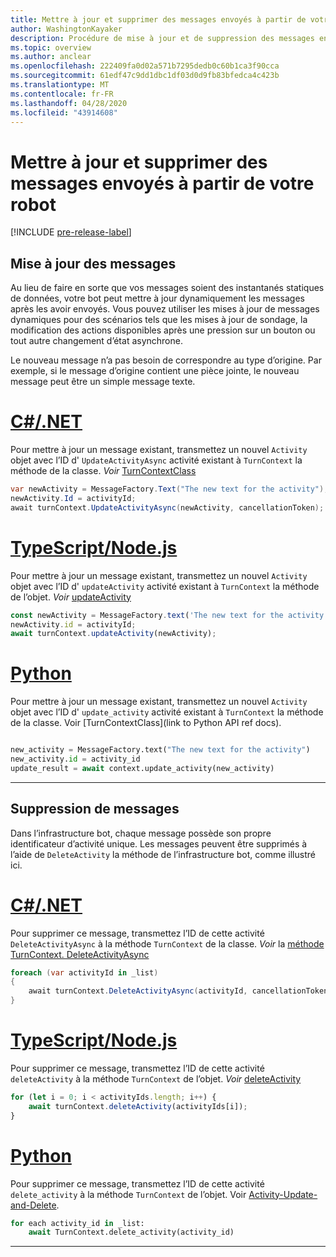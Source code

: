 ```yaml
---
title: Mettre à jour et supprimer des messages envoyés à partir de votre robot
author: WashingtonKayaker
description: Procédure de mise à jour et de suppression des messages envoyés à partir de votre robot Microsoft teams
ms.topic: overview
ms.author: anclear
ms.openlocfilehash: 222409fa0d02a571b7295dedb0c60b1ca3f90cca
ms.sourcegitcommit: 61edf47c9dd1dbc1df03d0d9fb83bfedca4c423b
ms.translationtype: MT
ms.contentlocale: fr-FR
ms.lasthandoff: 04/28/2020
ms.locfileid: "43914608"
---
```

# <a name="update-and-delete-messages-sent-from-your-bot"></a>Mettre à jour et supprimer des messages envoyés à partir de votre robot

[!INCLUDE [pre-release-label](~/includes/v4-to-v3-pointer-bots.md)]

## <a name="updating-messages"></a>Mise à jour des messages

Au lieu de faire en sorte que vos messages soient des instantanés statiques de données, votre bot peut mettre à jour dynamiquement les messages après les avoir envoyés. Vous pouvez utiliser les mises à jour de messages dynamiques pour des scénarios tels que les mises à jour de sondage, la modification des actions disponibles après une pression sur un bouton ou tout autre changement d’état asynchrone.

Le nouveau message n’a pas besoin de correspondre au type d’origine. Par exemple, si le message d’origine contient une pièce jointe, le nouveau message peut être un simple message texte.

# <a name="cnet"></a>[C#/.NET](#tab/dotnet)

Pour mettre à jour un message existant, transmettez un nouvel `Activity` objet avec l’ID d' `UpdateActivityAsync` activité existant à `TurnContext` la méthode de la classe. *Voir* [TurnContextClass](/dotnet/api/microsoft.bot.builder.turncontext?view=botbuilder-dotnet-stable)

```csharp
var newActivity = MessageFactory.Text("The new text for the activity");
newActivity.Id = activityId;
await turnContext.UpdateActivityAsync(newActivity, cancellationToken);
```

# <a name="typescriptnodejs"></a>[TypeScript/Node.js](#tab/typescript)

Pour mettre à jour un message existant, transmettez un nouvel `Activity` objet avec l’ID d' `updateActivity` activité existant à `TurnContext` la méthode de l’objet. *Voir* [updateActivity](/javascript/api/botbuilder-core/turncontext?view=botbuilder-ts-latest#updateactivity-partial-activity--)

```typescript
const newActivity = MessageFactory.text('The new text for the activity');
newActivity.id = activityId;
await turnContext.updateActivity(newActivity);
```

# <a name="python"></a>[Python](#tab/python)

Pour mettre à jour un message existant, transmettez un nouvel `Activity` objet avec l’ID d' `update_activity` activité existant à `TurnContext` la méthode de la classe. Voir [TurnContextClass](link to Python API ref docs).

```python

new_activity = MessageFactory.text("The new text for the activity")
new_activity.id = activity_id
update_result = await context.update_activity(new_activity)

```

---

## <a name="deleting-messages"></a>Suppression de messages

Dans l’infrastructure bot, chaque message possède son propre identificateur d’activité unique.
Les messages peuvent être supprimés à l’aide de `DeleteActivity` la méthode de l’infrastructure bot, comme illustré ici.

# <a name="cnet"></a>[C#/.NET](#tab/dotnet)

Pour supprimer ce message, transmettez l’ID de cette activité `DeleteActivityAsync` à la méthode `TurnContext` de la classe. *Voir* la [méthode TurnContext. DeleteActivityAsync](/dotnet/api/microsoft.bot.builder.turncontext.deleteactivityasync?view=botbuilder-dotnet-stable)

```csharp
foreach (var activityId in _list)
{
    await turnContext.DeleteActivityAsync(activityId, cancellationToken);
}
```

# <a name="typescriptnodejs"></a>[TypeScript/Node.js](#tab/typescript)

Pour supprimer ce message, transmettez l’ID de cette activité `deleteActivity` à la méthode `TurnContext` de l’objet. *Voir* [deleteActivity](/javascript/api/botbuilder-core/turncontext?view=botbuilder-ts-latest#deleteactivity-string---partial-conversationreference--)

```typescript
for (let i = 0; i < activityIds.length; i++) {
    await turnContext.deleteActivity(activityIds[i]);
}
```

# <a name="python"></a>[Python](#tab/python)

Pour supprimer ce message, transmettez l’ID de cette activité `delete_activity` à la méthode `TurnContext` de l’objet. Voir [Activity-Update-and-Delete](https://github.com/microsoft/botbuilder-python/blob/c04ecacb22c1f4b43a671fe2f1e4782218391975/tests/teams/scenarios/activity-update-and-delete/bots/activity_update_and_delete_bot.py).

```python
for each activity_id in _list:
    await TurnContext.delete_activity(activity_id)
```

---

